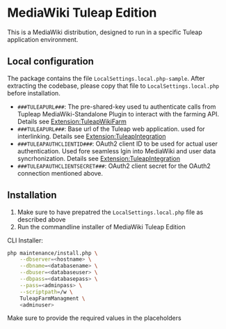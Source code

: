 # MediaWiki Tuleap Edition

This is a MediaWiki distribution, designed to run in a specific Tuleap application environment.

## Local configuration

The package contains the file `LocalSettings.local.php-sample`. After extracting the codebase, please copy that file to `LocalSettings.local.php` before installation.

- `###TULEAPURL###`: The pre-shared-key used tu authenticate calls from Tupleap MediaWiki-Standalone Plugin to interact with the farming API. Details see [Extension:TuleapWikiFarm](https://github.com/wikimedia/mediawiki-extensions-TuleapWikiFarm/blob/master/extension.json)
- `###TULEAPURL###`: Base url of the Tuleap web application. used for interlinking. Details see [Extension:TuleapIntegration](https://github.com/wikimedia/mediawiki-extensions-TuleapIntegration/blob/master/extension.json)
- `###TULEAPAUTHCLIENTID###`: OAuth2 client ID to be used for actual user authentication. Used fore seamless lgin into MediaWiki and user data syncrhonization. Details see [Extension:TuleapIntegration](https://github.com/wikimedia/mediawiki-extensions-TuleapIntegration/blob/master/extension.json)
- `###TULEAPAUTHCLIENTSECRET###`: OAuth2 client secret for the OAuth2 connection mentioned above.

## Installation

1. Make sure to have prepatred the `LocalSettings.local.php` file as described above
2. Run the commandline installer of MediaWiki Tuleap Edition

CLI Installer:
```sh
php maintenance/install.php \
	--dbserver=<hostname> \
	--dbname=<databasename> \
	--dbuser=<databaseuser> \
	--dbpass=<databasepass> \
	--pass=<adminpass> \
	--scriptpath=/w \
	TuleapFarmManagment \
	<adminuser>
```

Make sure to provide the required values in the placeholders